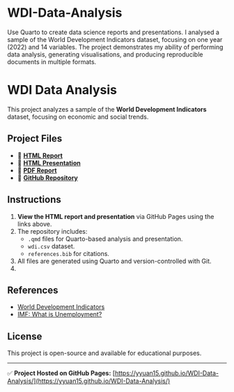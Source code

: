 # WDI-Data-Analysis
Use Quarto to create data science reports and presentations. I analysed a sample of the World Development Indicators dataset, focusing on one year (2022) and 14 variables. The project demonstrates my ability of performing data analysis, generating visualisations, and producing reproducible documents in multiple formats.

# WDI Data Analysis

This project analyzes a sample of the **World Development Indicators** dataset, focusing on economic and social trends.

## **Project Files**
- 📄 **[HTML Report](https://yyuan15.github.io/WDI-Data-Analysis/BerniceYuan_QTM350_Assignment5.html)**
- 🎥 **[HTML Presentation](https://yyuan15.github.io/WDI-Data-Analysis/BY_QTM350_Assignment5_slides.html)**
- 📄 **[PDF Report](https://github.com/yyuan15/WDI-Data-Analysis/blob/main/BerniceYuan_QTM350_Assignment5.pdf)**
- 📂 **[GitHub Repository](https://github.com/yyuan15/WDI-Data-Analysis/)**


## **Instructions**
1. **View the HTML report and presentation** via GitHub Pages using the links above.
2. The repository includes:
   - `.qmd` files for Quarto-based analysis and presentation.
   - `wdi.csv` dataset.
   - `references.bib` for citations.
3. All files are generated using Quarto and version-controlled with Git.
4. 
## **References**
- [World Development Indicators](https://databank.worldbank.org/source/world-development-indicators)
- [IMF: What is Unemployment?](https://www.imf.org/external/pubs/ft/fandd/basics/unemploy.htm)

## **License**
This project is open-source and available for educational purposes.

---
✅ **Project Hosted on GitHub Pages:** [https://yyuan15.github.io/WDI-Data-Analysis/](https://yyuan15.github.io/WDI-Data-Analysis/)

